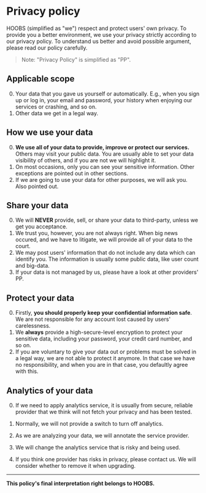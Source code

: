 # Privacy policy
HOOBS (simplified as "we") respect and protect users' own privacy. To provide you a better environment, we use your privacy strictly according to our privacy policy. To understand us better and avoid possible argument, please read our policy carefully.  

> Note: "Privacy Policy" is simplified as "PP".

## Applicable scope
0. Your data that you gave us yourself or automatically. E.g., when you sign up or log in, your email and password, your history when enjoying our services or crashing, and so on.  
1. Other data we get in a legal way.  

## How we use your data
0. **We use all of your data to provide, improve or protect our services.** Others may visit your public data. You are usually able to set your data visibility of others, and if you are not we will highlight it.  
1. On most occasions, only you can see your sensitive information. Other exceptions are pointed out in other sections.  
2. If we are going to use your data for other purposes, we will ask you. Also pointed out.  

## Share your data
0. We will **NEVER** provide, sell, or share your data to third-party, unless we get you acceptance.  
1. We trust you, however, you are not always right. When big news occured, and we have to litigate, we will provide all of your data to the court.  
2. We may post users' information that do not include any data which can identify you. The information is usually some public data, like user count and big-data.  
3. If your data is not managed by us, please have a look at other providers' PP.

## Protect your data
0. Firstly, **you should properly keep your confidential information safe**. We are not responsible for any account lost caused by users' carelessness.  
1. We **always** provide a high-secure-level encryption to protect your sensitive data, including your password, your credit card number, and so on.  
2. If you are voluntary to give your data out or problems must be solved in a legal way, we are not able to protect it anymore. In that case we have no responsibility, and when you are in that case, you defaultly agree with this.

## Analytics of your data

0. If we need to apply analytics service, it is usually from secure, reliable provider that we think will not fetch your privacy and has been tested.

1. Normally, we will not provide a switch to turn off analytics.
2. As we are analyzing your data, we will annotate the service provider.
3. We will change the analytics service that is risky and being used.
4. If you think one provider has risks in privacy, please contact us. We will consider whether to remove it when upgrading.

***
**This policy's final interpretation right belongs to HOOBS.**

